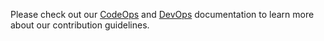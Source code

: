 Please check out our [CodeOps](CodeOps.md) and [DevOps](DevOps.md) documentation to learn more about our contribution guidelines.
